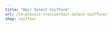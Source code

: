 ```yaml
---
title: "Hair Select Coiffure"
url: /le-plessis-trevise/hair-select-coiffure/
shop: coiffeur
---
```

